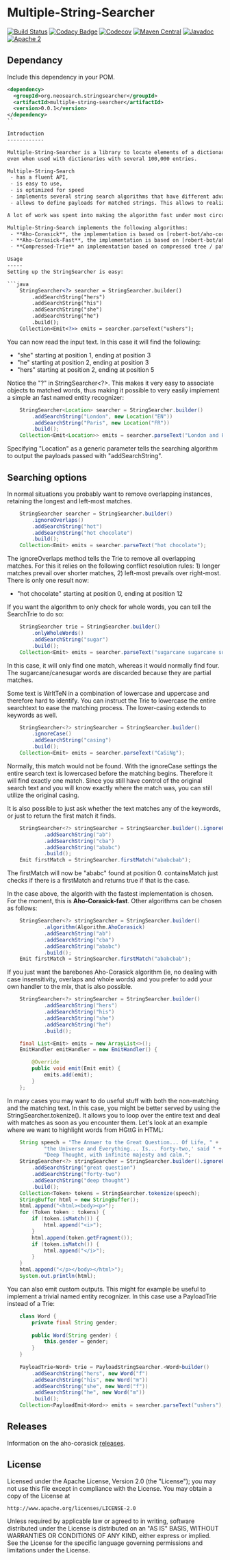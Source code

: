 Multiple-String-Searcher
========================

[![Build Status](https://travis-ci.org/neo-search/multiple-string-searcher.svg?branch=master)](https://travis-ci.org/neo-search/neo-search)
[![Codacy Badge](https://api.codacy.com/project/badge/Grade/0f65bfb641f745a4b301b85d028a4a8d)](https://www.codacy.com/app/bor-robert/aho-corasick)
[![Codecov](https://codecov.io/gh/neo-search/multiple-string-searcher/branch/master/graph/badge.svg)](https://codecov.io/gh/robert-bor/aho-corasick)
[![Maven Central](https://maven-badges.herokuapp.com/maven-central/org.ahocorasick/ahocorasick/badge.svg)](https://maven-badges.herokuapp.com/maven-central/org.ahocorasick/ahocorasick)
[![Javadoc](https://javadoc-emblem.rhcloud.com/doc/org.ahocorasick/ahocorasick/badge.svg)](http://www.javadoc.io/doc/org.ahocorasick/ahocorasick)
[![Apache 2](http://img.shields.io/badge/license-Apache%202-blue.svg)](http://www.apache.org/licenses/LICENSE-2.0)

Dependancy
----------

Include this dependency in your POM. 

```xml
<dependency>
  <groupId>org.neosearch.stringsearcher</groupId>
  <artifactId>multiple-string-searcher</artifactId>
  <version>0.0.1</version>
</dependency>
``

Introduction
------------

Multiple-String-Searcher is a library to locate elements of a dictionary within an input text. It matches all strings simultaneously and is very fast, 
even when used with dictionaries with several 100,000 entries.

Multiple-String-Search
 - has a fluent API,
 - is easy to use,
 - is optimized for speed
 - implements several string search algorithms that have different advantages for different situtations
 - allows to define payloads for matched strings. This allows to realize a very simple and fast named entity recognition.

A lot of work was spent into making the algorithm fast under most circumstances.

Multiple-String-Search implements the following algorithms:
 - **Aho-Corasick**, the implementation is based on [robert-bot/aho-corasick].  The algorithm is explained in great detail in the white paper written by Aho and Corasick: http://cr.yp.to/bib/1975/aho.pdf 
 - **Aho-Corasick-Fast**, the implementation is based on [robert-bot/aho-corasick], however with many speed optimizations. Speed is improved in most cases by a factor of 2 or 3. Notice: in contrast to upstream, this implementation is not thread-safe. Only one threat can be used to add new search-strings. 
 - **Compressed-Trie** an implementation based on compressed tree / patricia trees

Usage
-----
Setting up the StringSearcher is easy: 

```java
    StringSearcher<?> searcher = StringSearcher.builder()
        .addSearchString("hers")
        .addSearchString("his")
        .addSearchString("she")
        .addSearchString("he")
        .build();
    Collection<Emit<?>> emits = searcher.parseText("ushers");
```


You can now read the input text. In this case it will find the following:
* "she" starting at position 1, ending at position 3
* "he" starting at position 2, ending at position 3
* "hers" starting at position 2, ending at position 5


Notice the "?" in StringSearcher<?>. This makes it very easy to associate objects to matched words, 
thus making it possible to very easily implement a simple an fast named entity recognizer:

```java
    StringSearcher<Location> searcher = StringSearcher.builder()
        .addSearchString("London", new Location("EN"))
        .addSearchString("Paris", new Location("FR"))
        .build();
    Collection<Emit<Location>> emits = searcher.parseText("London and Paris");
```
Specifying "Location" as a generic parameter tells the searching algorithm to output the payloads passed with "addSearchString".

 
Searching options
-----------------

In normal situations you probably want to remove overlapping instances, retaining the longest and left-most
matches.

```java
    StringSearcher searcher = StringSearcher.builder()
        .ignoreOverlaps()
        .addSearchString("hot")
        .addSearchString("hot chocolate")
        .build();
    Collection<Emit> emits = searcher.parseText("hot chocolate");
```


The ignoreOverlaps method tells the Trie to remove all overlapping matches. For this it relies on the following
conflict resolution rules: 1) longer matches prevail over shorter matches, 2) left-most prevails over right-most.
There is only one result now:
* "hot chocolate" starting at position 0, ending at position 12

If you want the algorithm to only check for whole words, you can tell the SearchTrie to do so:

```java
    StringSearcher trie = StringSearcher.builder()
        .onlyWholeWords()
        .addSearchString("sugar")
        .build();
    Collection<Emit> emits = searcher.parseText("sugarcane sugarcane sugar canesugar");    
```

In this case, it will only find one match, whereas it would normally find four. The sugarcane/canesugar words
are discarded because they are partial matches.

Some text is WrItTeN in a combination of lowercase and uppercase and therefore hard to identify. You can instruct
the Trie to lowercase the entire searchtext to ease the matching process. The lower-casing extends to keywords as well.

```java
    StringSearcher<?> stringSearcher = StringSearcher.builder()
        .ignoreCase()
        .addSearchString("casing")
        .build();
    Collection<Emit> emits = searcher.parseText("CaSiNg");
```

Normally, this match would not be found. With the ignoreCase settings the entire search text is lowercased
before the matching begins. Therefore it will find exactly one match. Since you still have control of the original
search text and you will know exactly where the match was, you can still utilize the original casing.

It is also possible to just ask whether the text matches any of the keywords, or just to return the first match it 
finds.

```java
    StringSearcher<?> stringSearcher = StringSearcher.builder().ignoreOverlaps()
            .addSearchString("ab")
            .addSearchString("cba")
            .addSearchString("ababc")
            .build();
    Emit firstMatch = StringSearcher.firstMatch("ababcbab");
```

The firstMatch will now be "ababc" found at position 0. containsMatch just checks if there is a firstMatch and
returns true if that is the case.

In the case above, the algorith with the fastest implementation is chosen. For the moment, this is **Aho-Corasick-fast**. Other algorithms can be chosen as follows:

```java
    StringSearcher<?> stringSearcher = StringSearcher.builder()
            .algorithm(Algorithm.AhoCorasick)
            .addSearchString("ab")
            .addSearchString("cba")
            .addSearchString("ababc")
            .build();
    Emit firstMatch = StringSearcher.firstMatch("ababcbab");
```


If you just want the barebones Aho-Corasick algorithm (ie, no dealing with case insensitivity, overlaps and whole
 words) and you prefer to add your own handler to the mix, that is also possible.
 
```java
    StringSearcher<?> stringSearcher = StringSearcher.builder()
            .addSearchString("hers")
            .addSearchString("his")
            .addSearchString("she")
            .addSearchString("he")
            .build();

    final List<Emit> emits = new ArrayList<>();
    EmitHandler emitHandler = new EmitHandler() {

        @Override
        public void emit(Emit emit) {
            emits.add(emit);
        }
    };
```

In many cases you may want to do useful stuff with both the non-matching and the matching text. In this case, you
might be better served by using the StringSearcher.tokenize(). It allows you to loop over the entire text and deal with
matches as soon as you encounter them. Let's look at an example where we want to highlight words from HGttG in HTML:

```java
    String speech = "The Answer to the Great Question... Of Life, " +
            "the Universe and Everything... Is... Forty-two,' said " +
            "Deep Thought, with infinite majesty and calm.";
    StringSearcher<?> stringSearcher = StringSearcher.builder().ignoreOverlaps().onlyWholeWords().ignoreCase()
        .addSearchString("great question")
        .addSearchString("forty-two")
        .addSearchString("deep thought")
        .build();
    Collection<Token> tokens = StringSearcher.tokenize(speech);
    StringBuffer html = new StringBuffer();
    html.append("<html><body><p>");
    for (Token token : tokens) {
        if (token.isMatch()) {
            html.append("<i>");
        }
        html.append(token.getFragment());
        if (token.isMatch()) {
            html.append("</i>");
        }
    }
    html.append("</p></body></html>");
    System.out.println(html);
```

You can also emit custom outputs. This might for example be useful to implement a trivial named entity 
recognizer. In this case use a PayloadTrie instead of a Trie:

```java
    class Word {
        private final String gender;
        
        public Word(String gender) {
            this.gender = gender;
        }
    }
    
    PayloadTrie<Word> trie = PayloadStringSearcher.<Word>builder()
        .addSearchString("hers", new Word("f")
        .addSearchString("his", new Word("m"))
        .addSearchString("she", new Word("f"))
        .addSearchString("he", new Word("m"))
        .build();
    Collection<PayloadEmit<Word>> emits = searcher.parseText("ushers");
```

Releases
--------
Information on the aho-corasick [releases](https://github.com/neo-search/multiple-string-searcher/releases).

License
-------
   Licensed under the Apache License, Version 2.0 (the "License");
   you may not use this file except in compliance with the License.
   You may obtain a copy of the License at

	http://www.apache.org/licenses/LICENSE-2.0

   Unless required by applicable law or agreed to in writing, software
   distributed under the License is distributed on an "AS IS" BASIS,
   WITHOUT WARRANTIES OR CONDITIONS OF ANY KIND, either express or implied.
   See the License for the specific language governing permissions and
   limitations under the License.
    
    